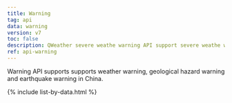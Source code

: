 ```yaml
---
title: Warning
tag: api
data: warning
version: v7
toc: false
description: QWeather severe weathe warning API support severe weathe warning in China, real-time access to typhoon, heat wave, cold wave, gale, heavy air pollution, wildfire, dust storms, droughts, lightning, hail, frost, heavy fog, etc.
ref: api-warning
---
```


Warning API supports supports weather warning, geological hazard warning and earthquake warning in China.

{% include list-by-data.html %}